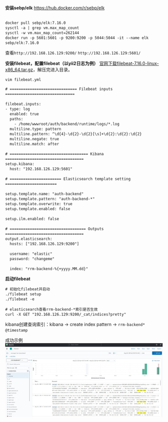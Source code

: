 **安装sebp/elk**
https://hub.docker.com/r/sebp/elk
```

docker pull sebp/elk:7.16.0
sysctl -a | grep vm.max_map_count
sysctl -w vm.max_map_count=262144
docker run -p 5601:5601 -p 9200:9200 -p 5044:5044 -it --name elk sebp/elk:7.16.0
```
查看`http://192.168.126.129:9200/` `http://192.168.126.129:5601/`

**安装filebeat，配置filebeat（以yii2日志为例）**
[官网下载filebeat-7.16.0-linux-x86_64.tar.gz](https://www.elastic.co/cn/downloads/past-releases#filebeat)，解压完进入目录。
```
vim filebeat.yml
```
```
# ============================== Filebeat inputs ===============================

filebeat.inputs:
- type: log
  enabled: true
  paths:
    - /home/wwwroot/auth/backend/runtime/logs/*.log
  multiline.type: pattern
  multiline.pattern: ^\d{4}-\d{2}-\d{2}[\s]+\d{2}:\d{2}:\d{2}
  multiline.negate: true
  multiline.match: after

# =================================== Kibana ===================================
setup.kibana:
  host: "192.168.126.129:5601"

# ======================= Elasticsearch template setting =======================

setup.template.name: "auth-backend"
setup.template.pattern: "auth-backend-*"
setup.template.overwrite: true
setup.template.enabled: false

setup.ilm.enabled: false

# ================================== Outputs ===================================
output.elasticsearch:
  hosts: ["192.168.126.129:9200"]

  username: "elastic"
  password: "changeme"

  index: "rrm-backend-%{+yyyy.MM.dd}"
```
**启动filebeat**
```
# 初始化filebeat并启动
./filebeat setup
./filebeat -e

# elasticsearch查看rrm-backend-*索引是否生效
curl -X GET "192.168.126.129:9200/_cat/indices?pretty"
```
kibana创建查询索引：kibana -> create index pattern -> `rrm-backend*` `@timestamp`

成功示例
![](../images/elk展示.jpg)

